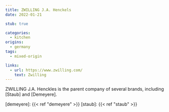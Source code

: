 ```yaml
---
title: ZWILLING J.A. Henckels
date: 2022-01-21

stub: true

categories:
  - kitchen
origins:
  - germany
tags:
  - mixed-origin

links:
  - url: https://www.zwilling.com/
    text: Zwilling
---
```


ZWILLING J.A. Henckles is the parent company of several brands, including
[Staub] and [Demeyere].

[demeyere]: {{< ref "demeyere" >}}
[staub]: {{< ref "staub" >}}
